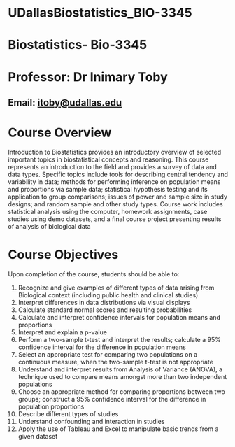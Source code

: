 # UDallasBiostatistics_BIO-3345
 
# Biostatistics- Bio-3345
# Professor: Dr Inimary Toby
## Email: itoby@udallas.edu

# Course Overview
Introduction to Biostatistics provides an introductory overview of selected important topics in biostatistical concepts and reasoning. This course represents an introduction to the field and provides a survey of data and data types. Specific topics include tools for describing central tendency and variability in data; methods for performing inference on population means and proportions via sample data; statistical hypothesis testing and its application to group comparisons; issues of power and sample size in study designs; and random sample and other study types.  Course work includes statistical analysis using the computer, homework assignments, case studies using demo datasets, and a final course project presenting results of analysis of biological data 
# Course Objectives
Upon completion of the course, students should be able to:
1)	Recognize and give examples of different types of data arising from Biological context (including public health and clinical studies)
2)	Interpret differences in data distributions via visual displays
3)	Calculate standard normal scores and resulting probabilities
4)	Calculate and interpret confidence intervals for population means and proportions
5)	Interpret and explain a p-value
6)	Perform a two-sample t-test and interpret the results; calculate a 95% confidence interval for the difference in population means
7)	Select an appropriate test for comparing two populations on a continuous measure, when the two-sample t-test is not appropriate
8)	Understand and interpret results from Analysis of Variance (ANOVA), a technique used to compare means amongst more than two independent populations
9)	Choose an appropriate method for comparing proportions between two groups; construct a 95% confidence interval for the difference in population proportions
10)	Describe different types of studies
11)	Understand confounding and interaction in studies
12)	Apply the use of Tableau and Excel to manipulate basic trends from a given dataset 
